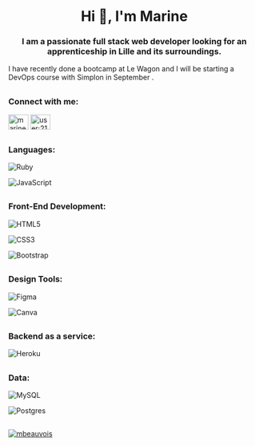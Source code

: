 <h1 align="center">Hi 👋, I'm Marine</h1>
<h3 align="center">I am a passionate full stack web developer looking for an apprenticeship in Lille and its surroundings.</h3>
<p>I have recently done a bootcamp at Le Wagon and I will be starting a DevOps course with Simplon in September . </p>

## <h3 align="left">Connect with me:</h3>
<p align="left">
<a href="https://linkedin.com/in/marine-beauvois" target="blank"><img align="center" src="https://raw.githubusercontent.com/rahuldkjain/github-profile-readme-generator/master/src/images/icons/Social/linked-in-alt.svg" alt="marine-beauvois" height="30" width="40" /></a>
<a href="https://stackoverflow.com/users/user:21095404" target="blank"><img align="center" src="https://raw.githubusercontent.com/rahuldkjain/github-profile-readme-generator/master/src/images/icons/Social/stack-overflow.svg" alt="user:21095404" height="30" width="40" /></a>
</p>


## <h3 align="left">Languages:</h3>

![Ruby](https://img.shields.io/badge/ruby-%23CC342D.svg?style=for-the-badge&logo=ruby&logoColor=white)

![JavaScript](https://img.shields.io/badge/javascript-%23323330.svg?style=for-the-badge&logo=javascript&logoColor=%23F7DF1E)

## <h3 align="left">Front-End Development:</h3>

![HTML5](https://img.shields.io/badge/html5-%23E34F26.svg?style=for-the-badge&logo=html5&logoColor=white)

![CSS3](https://img.shields.io/badge/css3-%231572B6.svg?style=for-the-badge&logo=css3&logoColor=white)

![Bootstrap](https://img.shields.io/badge/bootstrap-%23563D7C.svg?style=for-the-badge&logo=bootstrap&logoColor=white)

## <h3 align="left">Design Tools:</h3>

![Figma](https://img.shields.io/badge/figma-%23F24E1E.svg?style=for-the-badge&logo=figma&logoColor=white)

![Canva](https://img.shields.io/badge/Canva-%2300C4CC.svg?style=for-the-badge&logo=Canva&logoColor=white)

## <h3 align="left">Backend as a service:</h3>

![Heroku](https://img.shields.io/badge/heroku-%23430098.svg?style=for-the-badge&logo=heroku&logoColor=white)

## <h3 align="left">Data:</h3>

![MySQL](https://img.shields.io/badge/mysql-%2300f.svg?style=for-the-badge&logo=mysql&logoColor=white)

![Postgres](https://img.shields.io/badge/postgres-%23316192.svg?style=for-the-badge&logo=postgresql&logoColor=white)
## 

<p align="left"> <a href="https://github.com/ryo-ma/github-profile-trophy"><img src="https://github-profile-trophy.vercel.app/?username=mbeauvois" alt="mbeauvois" /></a> </p>









